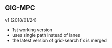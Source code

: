 ## GIG-MPC

v1 (2018/01/24)
- 1st working version
- uses single path instead of lanes
- the latest version of grid-search fix is merged

